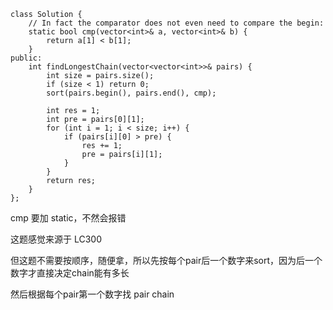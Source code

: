 ```
class Solution {
    // In fact the comparator does not even need to compare the begin:
    static bool cmp(vector<int>& a, vector<int>& b) {
        return a[1] < b[1];
    }
public:
    int findLongestChain(vector<vector<int>>& pairs) {
        int size = pairs.size();
        if (size < 1) return 0;
        sort(pairs.begin(), pairs.end(), cmp);

        int res = 1;
        int pre = pairs[0][1];        
        for (int i = 1; i < size; i++) {
            if (pairs[i][0] > pre) {
                res += 1;
                pre = pairs[i][1];
            }
        }
        return res;
    }
};
```

cmp 要加 static，不然会报错

这题感觉来源于 LC300

但这题不需要按顺序，随便拿，所以先按每个pair后一个数字来sort，因为后一个数字才直接决定chain能有多长

然后根据每个pair第一个数字找 pair chain
